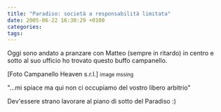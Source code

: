 ```yaml
---
title: "Paradiso: società a responsabilità limitata"
date: 2005-06-22 16:30:29 +0100
categories:
tags:
---
```


Oggi sono andato a pranzare con Matteo (sempre in ritardo) in centro e sotto al suo ufficio ho trovato questo buffo campanello.

[Foto Campanello Heaven s.r.l.] <small>image mssing</small>

"...mi spiace ma qui non ci occupiamo del vostro libero arbitrio"

Dev'essere strano lavorare al piano di sotto del Paradiso :)
